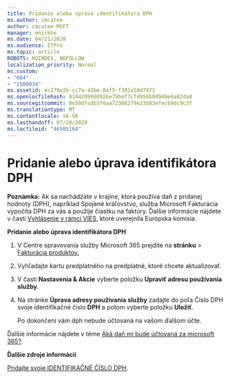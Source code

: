 ```yaml
---
title: Pridanie alebo úprava identifikátora DPH
ms.author: cmcatee
author: cmcatee-MSFT
manager: mnirkhe
ms.date: 04/21/2020
ms.audience: ITPro
ms.topic: article
ROBOTS: NOINDEX, NOFOLLOW
localization_priority: Normal
ms.custom:
- "664"
- "1500034"
ms.assetid: ec278e2b-cc7a-43be-8af5-f381a50d7471
ms.openlocfilehash: 814420999d926e79bef7cfd956b0d949e6a82da0
ms.sourcegitcommit: 0e50dfcdb3f6aa72368279e23b83efecb9dc9c3f
ms.translationtype: MT
ms.contentlocale: sk-SK
ms.lasthandoff: 07/28/2020
ms.locfileid: "46505164"
---
```

# <a name="how-to-add-or-edit-a-vatid"></a>Pridanie alebo úprava identifikátora DPH

**Poznámka:** Ak sa nachádzate v krajine, ktorá používa daň z pridanej hodnoty (DPH), napríklad Spojené kráľovstvo, služba Microsoft Fakturácia vypočíta DPH za vás a použije čiastku na faktúry. Ďalšie informácie nájdete v časti [Vyhlásenie v rámci VIES,](https://go.microsoft.com/fwlink/p/?LinkID=841741) ktoré uverejnila Európska komisia.

**Pridanie alebo úprava identifikátora DPH**

1. V Centre spravovania služby Microsoft 365 prejdite na **stránku** \> [Fakturácia produktov.](https://go.microsoft.com/fwlink/p/?linkid=842054)

2. Vyhľadajte kartu predplatného na predplatné, ktoré chcete aktualizovať.

3. V časti **Nastavenia & Akcie** vyberte položku **Upraviť adresu používania služby**.

4. Na stránke **Úprava adresy používania služby** zadajte do poľa Číslo DPH svoje identifikačné číslo **DPH** a potom vyberte položku **Uložiť**.

    Po dokončení vám dph nebude účtovaná na vašom ďalšom účte.

Ďalšie informácie nájdete v téme [Aká daň mi bude účtovaná za microsoft 365?](https://docs.microsoft.com/microsoft-365/commerce/billing-and-payments/tax-information).

**Ďalšie zdroje informácií**

[Pridajte svoje IDENTIFIKAČNÉ ČÍSLO DPH](https://docs.microsoft.com/microsoft-365/commerce/billing-and-payments/tax-information?view=o365-worldwide#add-your-vat-id-eu-countries-only).